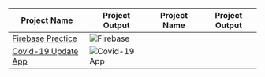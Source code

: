 | Project  Name  | Project Output | Project  Name  | Project Output |
| ------------- | ------------- | ------------- | ------------- |
|[Firebase Prectice](https://github.com/RoySujon/firebase_prectice)|![Firebase](https://github.com/RoySujon/firebase_prectice/assets/48433293/4489bb85-0160-495f-98d3-1af6407cabc0)
|[Covid-19 Update App](https://github.com/RoySujon/covid_19)|![Covid-19 App](https://github.com/RoySujon/firebase_prectice/assets/48433293/23c05775-fb70-498d-991b-8f5afbe62e5f)
